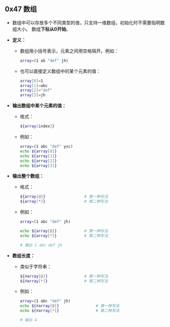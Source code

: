 ## 0x47 数组

- 数组中可以存放多个不同类型的值，只支持一维数组，初始化时不需要指明数组大小。
数组**下标从0开始**。

- **定义：**

  - 数组用小括号表示，元素之间用空格隔开。例如：
    ``` bash
    array=(1 ab "def" jh)
    ```
  
  - 也可以直接定义数组中的某个元素的值：
    ``` bash
    array[0]=1
    array[1]=abc
    array[2]="def"
    array[3]=jh
    ```

- **输出数组中某个元素的值：**

  - 格式：
    ``` bash
    ${array[index]}
    ```
  
  - 例如：
    ``` bash
    array=(1 abc "def" yxc)
    echo ${array[0]}
    echo ${array[1]}
    echo ${array[2]}
    echo ${array[3]}
    ```

- **输出整个数组：**

  - 格式：
    ``` bash
    ${array[@]}                 # 第一种写法
    ${array[*]}                 # 第二种写法
    ```

  - 例如：
    ``` bash
    array=(1 abc "def" jh)

    echo ${array[@]}            # 第一种写法
    echo ${array[*]}            # 第二种写法

    # 输出 1 abc def jh
    ```

- **数组长度：**

  - 类似于字符串：
    ``` bash
    ${#array[@]}                # 第一种写法
    ${#array[*]}                # 第二种写法
    ```

  - 例如：
    ``` bash
    array=(1 abc "def" jh)
    echo ${#array[@]}                # 第一种写法
    echo ${#array[*]}                # 第二种写法

    # 输出 4
    ```